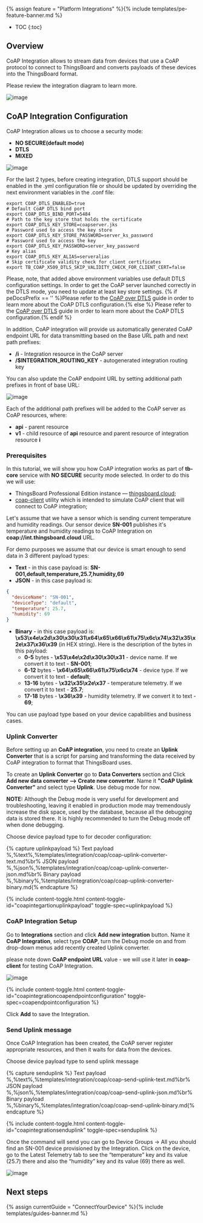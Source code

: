 {% assign feature = "Platform Integrations" %}{% include templates/pe-feature-banner.md %}

* TOC
{:toc}

## Overview

CoAP Integration allows to stream data from devices that use a CoAP protocol to connect to ThingsBoard and converts payloads of these devices into the ThingsBoard format.

Please review the integration diagram to learn more.

![image](/images/user-guide/integrations/coap-integration.svg)

## CoAP Integration Configuration

CoAP Integration allows us to choose a security mode:

- **NO SECURE(default mode)**  
- **DTLS**
- **MIXED**

![image](/images/user-guide/integrations/coap/coap-integration-modes.png)
 
For the last 2 types, before creating integration, DTLS support should be enabled in the .yml configuration file or should be updated by overriding the next environment variables in the .conf file:

```
export COAP_DTLS_ENABLED=true
# Default CoAP DTLS bind port
export COAP_DTLS_BIND_PORT=5484 
# Path to the key store that holds the certificate
export COAP_DTLS_KEY_STORE=coapserver.jks 
# Password used to access the key store
export COAP_DTLS_KEY_STORE_PASSWORD=server_ks_password
# Password used to access the key
export COAP_DTLS_KEY_PASSWORD=server_key_password
# Key alias
export COAP_DTLS_KEY_ALIAS=serveralias
# Skip certificate validity check for client certificates
export TB_COAP_X509_DTLS_SKIP_VALIDITY_CHECK_FOR_CLIENT_CERT=false
```

Please, note, that added above environment variables use default DTLS configuration settings. In order to get the CoAP server launched correctly in the DTLS mode, you need to update at least key store settings. {% if peDocsPrefix == '' %}Please refer to the [CoAP over DTLS](/docs/user-guide/coap-over-dtls) guide in order to learn more about the CoAP DTLS configuration.{% else %} Please refer to the [CoAP over DTLS](/docs/{{docsPrefix}}/user-guide/coap-over-dtls) guide in order to learn more about the CoAP DTLS configuration.{% endif %}

In addition, CoAP integration will provide us automatically generated CoAP endpoint URL for data transmitting based on the Base URL path and next path prefixes: 
 - **/i** - Integration resource in the CoAP server
 - **/$INTEGRATION_ROUTING_KEY** - autogenerated integration routing key
 
You can also update the CoAP endpoint URL by setting additional path prefixes in front of base URL:

![image](/images/user-guide/integrations/coap/coap-integration-configuration-extra-path-prefix.png)

Each of the additional path prefixes will be added to the CoAP server as CoAP resources, where:
- **api** - parent resource
- **v1** - child resource of **api** resource and parent resource of integration resource **i**

### Prerequisites

In this tutorial, we will show you how CoAP integration works as part of **tb-core** service with **NO SECURE** security mode selected. In order to do this we will use: 

- ThingsBoard Professional Edition instance — [thingsboard.cloud](https://thingsboard.cloud); 
- [coap-client](http://manpages.ubuntu.com/manpages/focal/man5/coap-client.5.html) utility which is intended to simulate CoAP client that will connect to CoAP integration;

Let's assume that we have a sensor which is sending current temperature and humidity readings.
Our sensor device **SN-001** publishes it's temperature and humidity readings to CoAP Integration on **coap://int.thingsboard.cloud** URL.

For demo purposes we assume that our device is smart enough to send data in 3 different payload types:
- **Text** - in this case payload is: **SN-001,default,temperature,25.7,humidity,69**
- **JSON** - in this case payload is:

```json
{
  "deviceName": "SN-001",
  "deviceType": "default",
  "temperature": 25.7,
  "humidity": 69
}
```

- **Binary** - in this case payload is: **\x53\x4e\x2d\x30\x30\x31\x64\x65\x66\x61\x75\x6c\x74\x32\x35\x2e\x37\x36\x39** (in HEX string).
  Here is the description of the bytes in this payload:
    - **0-5** bytes - **\x53\x4e\x2d\x30\x30\x31** - device name. If we convert it to text - **SN-001**;
    - **6-12** bytes - **\x64\x65\x66\x61\x75\x6c\x74** - device type. If we convert it to text - **default**;
    - **13-16** bytes - **\x32\x35\x2e\x37** - temperature telemetry. If we convert it to text - **25.7**;
    - **17-18** bytes - **\x36\x39** - humidity telemetry. If we convert it to text - **69**;

You can use payload type based on your device capabilities and business cases.

### Uplink Converter

Before setting up an **CoAP integration**, you need to create an **Uplink Converter** that is a script for parsing and transforming the data received by CoAP integration to format that ThingsBoard uses.

To create an **Uplink Converter** go to **Data Converters** section and Click **Add new data converter —> Create new converter**.
Name it **"CoAP Uplink Converter"** and select type **Uplink**. Use debug mode for now.

**NOTE:** Although the Debug mode is very useful for development and troubleshooting, leaving it enabled in production mode may tremendously increase the disk space, used by the database, because all the debugging data is stored there. It is highly recommended to turn the Debug mode off when done debugging.

Choose device payload type to for decoder configuration:

{% capture uplinkpayload %}
Text payload<br/>%,%text%,%templates/integration/coap/coap-uplink-converter-text.md%br%
JSON payload<br/>%,%json%,%templates/integration/coap/coap-uplink-converter-json.md%br%
Binary payload<br/>%,%binary%,%templates/integration/coap/coap-uplink-converter-binary.md{% endcapture %}

{% include content-toggle.html content-toggle-id="coapintegartionuplinkpayload" toggle-spec=uplinkpayload %}

### CoAP Integration Setup

Go to **Integrations** section and click **Add new integration** button. Name it **CoAP Integration**, select type **COAP**, turn the Debug mode on and from drop-down menus add recently created Uplink converter.

please note down **CoAP endpoint URL** value - we will use it later in **coap-client** for testing CoAP Integration.

![image](/images/user-guide/integrations/coap/coap-integration-setup.png)

{% include content-toggle.html content-toggle-id="coapintegrationcoapendpointconfiguration" toggle-spec=coapendpointconfiguration %}

Click **Add** to save the Integration.

### Send Uplink message

Once CoAP Integration has been created, the CoAP server register appropriate resources, and then it waits for data from the devices.

Choose device payload type to send uplink message

{% capture senduplink %}
Text payload<br/>%,%text%,%templates/integration/coap/coap-send-uplink-text.md%br%
JSON payload<br/>%,%json%,%templates/integration/coap/coap-send-uplink-json.md%br%
Binary payload<br/>%,%binary%,%templates/integration/coap/coap-send-uplink-binary.md{% endcapture %}

{% include content-toggle.html content-toggle-id="coapintegrationsenduplink" toggle-spec=senduplink %}

Once the command will send you can go to Device Groups -> All you should find an SN-001 device provisioned by the Integration. 
Click on the device, go to the Latest Telemetry tab to see the “temperature” key and its value (25.7) there and also the “humidity” key and its value (69) there as well.

![image](/images/user-guide/integrations/coap/coap-integration-test-uplink.png)

## Next steps

{% assign currentGuide = "ConnectYourDevice" %}{% include templates/guides-banner.md %}
    
